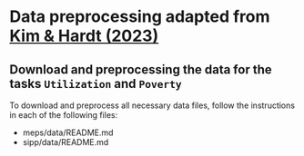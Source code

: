 # Data preprocessing adapted from [Kim & Hardt (2023)](https://doi.org/10.1145/3617694.3623225)

## Download and preprocessing the data for the tasks `Utilization` and `Poverty`

To download and preprocess all necessary data files, follow the instructions in each of the following files:

* meps/data/README.md
* sipp/data/README.md